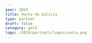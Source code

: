 ```yaml
---
year: 2024
title: Xunta de Galicia
type: partner
draft: false
category: gold
logo: /2024/partners/logos/xunta.png
---
```

